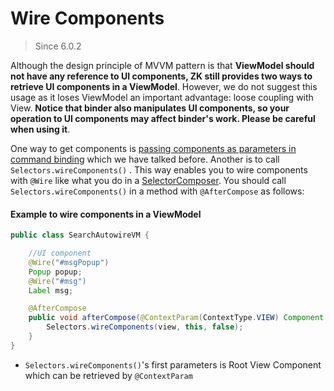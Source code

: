 # Wire Components
> Since 6.0.2

Although the design principle of MVVM pattern is that **ViewModel should not have any reference to UI components, ZK still provides two ways to retrieve UI components in a ViewModel**. However, we do not suggest this usage as it loses ViewModel an important advantage: loose coupling with View. **Notice that binder also manipulates UI components, so your operation to UI components may affect binder's work. Please be careful when using it**.

One way to get components is [passing components as parameters in command binding](./parameters.html) which we have talked before. Another is to call `Selectors.wireComponents()` . This way enables you to wire components with `@Wire` like what you do in a [SelectorComposer]({{site.baseurl}}/zk_dev_ref/mvc/controller/wire_components). You should call `Selectors.wireComponents()` in a method with `@AfterCompose` as follows:

#### Example to wire components in a ViewModel
```java
public class SearchAutowireVM {

    //UI component
    @Wire("#msgPopup")
    Popup popup;
    @Wire("#msg")
    Label msg;

    @AfterCompose
    public void afterCompose(@ContextParam(ContextType.VIEW) Component view) {
        Selectors.wireComponents(view, this, false);
    }
}
```
* `Selectors.wireComponents()`'s first parameters is Root View Component which can be retrieved by `@ContextParam`
